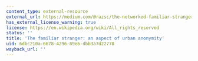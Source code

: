 ```yaml
---
content_type: external-resource
external_url: https://medium.com/@razsc/the-networked-familiar-stranger-an-aspect-of-online-and-offline-urban-anonymity-a5521c98be89#.9wpie9epu
has_external_license_warning: true
license: https://en.wikipedia.org/wiki/All_rights_reserved
status: ''
title: 'The familiar stranger: an aspect of urban anonymity'
uid: 6dbc210a-6678-4296-89e6-dbb3a7d22778
wayback_url: ''
---
```

